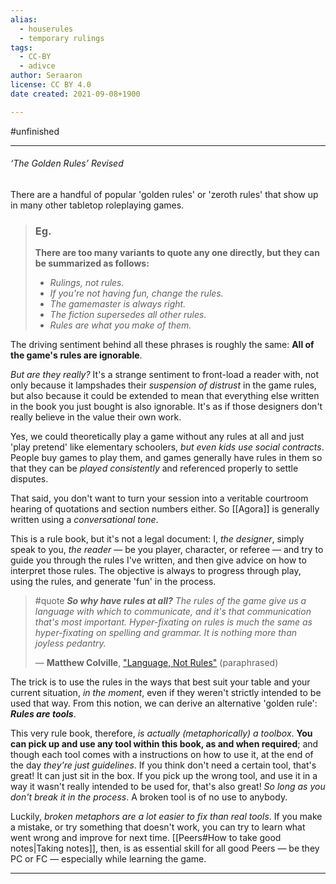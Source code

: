 ```yaml
---
alias:
  - houserules
  - temporary rulings
tags:
  - CC-BY
  - adivce
author: Seraaron
license: CC BY 4.0
date created: 2021-09-08+1900

---
```


#unfinished

---

###### ‘The Golden Rules’ Revised

There are a handful of popular 'golden rules' or 'zeroth rules' that show up in many other tabletop roleplaying games.

> ### Eg.
> **There are too many variants to quote any one directly, but they can be summarized as follows:**
>
> -   _Rulings, not rules._
> -   _If you're not having fun, change the rules._
> -   _The gamemaster is always right._
> -   _The fiction supersedes all other rules._
> -   _Rules are what you make of them._

The driving sentiment behind all these phrases is roughly the same: **All of the game's rules are ignorable**.

_But are they really?_ It's a strange sentiment to front-load a reader with, not only because it lampshades their _suspension of distrust_ in the game rules, but also because it could be extended to mean that everything else written in the book you just bought is also ignorable. It's as if those designers don't really believe in the value their own work.

Yes, we could theoretically play a game without any rules at all and just 'play pretend' like elementary schoolers, _but even kids use social contracts_. People buy games to play them, and games generally have rules in them so that they can be _played consistently_ and referenced properly to settle disputes.

That said, you don't want to turn your session into a veritable courtroom hearing of quotations and section numbers either. So [[Agora]] is generally written using a _conversational tone_.

This is a rule book, but it's not a legal document: I, *the designer*, simply speak to you, *the reader* — be you player, character, or referee — and try to guide you through the rules I've written, and then give advice on how to interpret those rules. The objective is always to progress through play, using the rules, and generate 'fun' in the process.

> #quote
> _**So why have rules at all?**_
> _The rules of the game give us a language with which to communicate, and it's that communication that's most important. Hyper-fixating on rules is much the same as hyper-fixating on spelling and grammar. It is nothing more than joyless pedantry._
>
> — **Matthew Colville**, ["Language, Not Rules"](https://www.youtube.com/watch?v=OIkwABECfR0) (paraphrased)

The trick is to use the rules in the ways that best suit your table and your current situation, _in the moment_, even if they weren't strictly intended to be used that way. From this notion, we can derive an alternative 'golden rule': _**Rules are tools**_.

This very rule book, therefore, _is actually (metaphorically) a toolbox_. **You can pick up and use any tool within this book, as and when required**; and though each tool comes with a instructions on how to use it, at the end of the day _they're just guidelines_. If you think don't need a certain tool, that's great! It can just sit in the box. If you pick up the wrong tool, and use it in a way it wasn't really intended to be used for, that's also great! _So long as you don't break it in the process_. A broken tool is of no use to anybody.

Luckily, _broken metaphors are a lot easier to fix than real tools_. If you make a mistake, or try something that doesn't work, you can try to learn what went wrong and improve for next time. [[Peers#How to take good notes|Taking notes]], then, is as essential skill for all good Peers — be they PC or FC — especially while learning the game.

---
